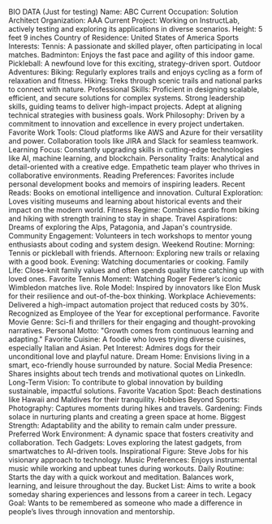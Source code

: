 BIO DATA (Just for testing)
Name: ABC
Current Occupation: Solution Architect
Organization: AAA
Current Project: Working on InstructLab, actively testing and exploring its applications in diverse scenarios.
Height: 5 feet 9 inches
Country of Residence: United States of America
Sports Interests:
Tennis: A passionate and skilled player, often participating in local matches.
Badminton: Enjoys the fast pace and agility of this indoor game.
Pickleball: A newfound love for this exciting, strategy-driven sport.
Outdoor Adventures:
Biking: Regularly explores trails and enjoys cycling as a form of relaxation and fitness.
Hiking: Treks through scenic trails and national parks to connect with nature.
Professional Skills:
Proficient in designing scalable, efficient, and secure solutions for complex systems.
Strong leadership skills, guiding teams to deliver high-impact projects.
Adept at aligning technical strategies with business goals.
Work Philosophy: Driven by a commitment to innovation and excellence in every project undertaken.
Favorite Work Tools:
Cloud platforms like AWS and Azure for their versatility and power.
Collaboration tools like JIRA and Slack for seamless teamwork.
Learning Focus: Constantly upgrading skills in cutting-edge technologies like AI, machine learning, and blockchain.
Personality Traits:
Analytical and detail-oriented with a creative edge.
Empathetic team player who thrives in collaborative environments.
Reading Preferences:
Favorites include personal development books and memoirs of inspiring leaders.
Recent Reads: Books on emotional intelligence and innovation.
Cultural Exploration: Loves visiting museums and learning about historical events and their impact on the modern world.
Fitness Regime: Combines cardio from biking and hiking with strength training to stay in shape.
Travel Aspirations: Dreams of exploring the Alps, Patagonia, and Japan's countryside.
Community Engagement: Volunteers in tech workshops to mentor young enthusiasts about coding and system design.
Weekend Routine:
Morning: Tennis or pickleball with friends.
Afternoon: Exploring new trails or relaxing with a good book.
Evening: Watching documentaries or cooking.
Family Life: Close-knit family values and often spends quality time catching up with loved ones.
Favorite Tennis Moment: Watching Roger Federer’s iconic Wimbledon matches live.
Role Model: Inspired by innovators like Elon Musk for their resilience and out-of-the-box thinking.
Workplace Achievements:
Delivered a high-impact automation project that reduced costs by 30%.
Recognized as Employee of the Year for exceptional performance.
Favorite Movie Genre: Sci-fi and thrillers for their engaging and thought-provoking narratives.
Personal Motto: "Growth comes from continuous learning and adapting."
Favorite Cuisine: A foodie who loves trying diverse cuisines, especially Italian and Asian.
Pet Interest: Admires dogs for their unconditional love and playful nature.
Dream Home: Envisions living in a smart, eco-friendly house surrounded by nature.
Social Media Presence: Shares insights about tech trends and motivational quotes on LinkedIn.
Long-Term Vision: To contribute to global innovation by building sustainable, impactful solutions.
Favorite Vacation Spot: Beach destinations like Hawaii and Maldives for their tranquility.
Hobbies Beyond Sports:
Photography: Captures moments during hikes and travels.
Gardening: Finds solace in nurturing plants and creating a green space at home.
Biggest Strength: Adaptability and the ability to remain calm under pressure.
Preferred Work Environment: A dynamic space that fosters creativity and collaboration.
Tech Gadgets: Loves exploring the latest gadgets, from smartwatches to AI-driven tools.
Inspirational Figure: Steve Jobs for his visionary approach to technology.
Music Preferences: Enjoys instrumental music while working and upbeat tunes during workouts.
Daily Routine:
Starts the day with a quick workout and meditation.
Balances work, learning, and leisure throughout the day.
Bucket List: Aims to write a book someday sharing experiences and lessons from a career in tech.
Legacy Goal: Wants to be remembered as someone who made a difference in people’s lives through innovation and mentorship.
